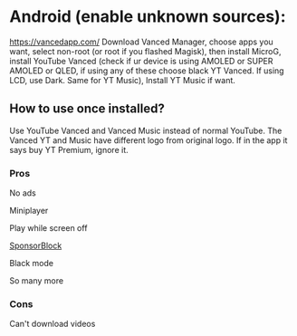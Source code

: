 # Android (enable unknown sources): 
https://vancedapp.com/
Download Vanced Manager, choose apps you want, select non-root (or root if you flashed Magisk), then install MicroG, install YouTube Vanced (check if ur device is using AMOLED or SUPER AMOLED or QLED, if using any of these choose black YT Vanced. If using LCD, use Dark. Same for YT Music), Install YT Music if want. 
## How to use once installed?
Use YouTube Vanced and Vanced Music instead of normal YouTube. The Vanced YT and Music have different logo from original logo. If in the app it says buy YT Premium, ignore it.
### Pros
No ads

Miniplayer

Play while screen off

[SponsorBlock](https://github.com/PXBT/ULTIMATE-UNIVERSAL-CHEATSHEET/blob/master/YouTube/SponsorBlock.md)

Black mode

So many more
### Cons
Can't download videos
